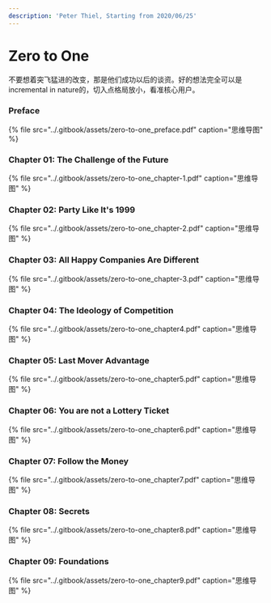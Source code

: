 ```yaml
---
description: 'Peter Thiel, Starting from 2020/06/25'
---
```


# Zero to One

不要想着突飞猛进的改变，那是他们成功以后的谈资。好的想法完全可以是incremental in nature的，切入点格局放小，看准核心用户。

### Preface

{% file src="../.gitbook/assets/zero-to-one\_preface.pdf" caption="思维导图" %}

### Chapter 01: The Challenge of the Future

{% file src="../.gitbook/assets/zero-to-one\_chapter-1.pdf" caption="思维导图" %}

### Chapter 02: Party Like It's 1999

{% file src="../.gitbook/assets/zero-to-one\_chapter-2.pdf" caption="思维导图" %}

### Chapter 03: All Happy Companies Are Different

{% file src="../.gitbook/assets/zero-to-one\_chapter-3.pdf" caption="思维导图" %}

### Chapter 04: The Ideology of Competition

{% file src="../.gitbook/assets/zero-to-one\_chapter4.pdf" caption="思维导图" %}

### Chapter 05: Last Mover Advantage

{% file src="../.gitbook/assets/zero-to-one\_chapter5.pdf" caption="思维导图" %}

### Chapter 06: You are not a Lottery Ticket

{% file src="../.gitbook/assets/zero-to-one\_chapter6.pdf" caption="思维导图" %}

### Chapter 07: Follow the Money

{% file src="../.gitbook/assets/zero-to-one\_chapter7.pdf" caption="思维导图" %}

### Chapter 08: Secrets

{% file src="../.gitbook/assets/zero-to-one\_chapter8.pdf" caption="思维导图" %}

### Chapter 09: Foundations

{% file src="../.gitbook/assets/zero-to-one\_chapter9.pdf" caption="思维导图" %}



